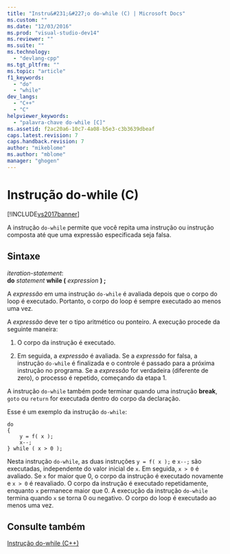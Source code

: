 ```yaml
---
title: "Instru&#231;&#227;o do-while (C) | Microsoft Docs"
ms.custom: ""
ms.date: "12/03/2016"
ms.prod: "visual-studio-dev14"
ms.reviewer: ""
ms.suite: ""
ms.technology: 
  - "devlang-cpp"
ms.tgt_pltfrm: ""
ms.topic: "article"
f1_keywords: 
  - "do"
  - "while"
dev_langs: 
  - "C++"
  - "C"
helpviewer_keywords: 
  - "palavra-chave do-while [C]"
ms.assetid: f2ac20a6-10c7-4a08-b5e3-c3b3639dbeaf
caps.latest.revision: 7
caps.handback.revision: 7
author: "mikeblome"
ms.author: "mblome"
manager: "ghogen"
---
```

# Instru&#231;&#227;o do-while (C)
[!INCLUDE[vs2017banner](../assembler/inline/includes/vs2017banner.md)]

A instrução `do-while` permite que você repita uma instrução ou instrução composta até que uma expressão especificada seja falsa.  
  
## Sintaxe  
 *iteration\-statement*:  
 **do**  *statement*  **while \(**  *expression*  **\) ;**  
  
 A *expressão* em uma instrução `do-while` é avaliada depois que o corpo do loop é executado.  Portanto, o corpo do loop é sempre executado ao menos uma vez.  
  
 A *expressão* deve ter o tipo aritmético ou ponteiro.  A execução procede da seguinte maneira:  
  
1.  O corpo da instrução é executado.  
  
2.  Em seguida, a *expressão* é avaliada.  Se a *expressão* for falsa, a instrução `do-while` é finalizada e o controle é passado para a próxima instrução no programa.  Se a *expressão* for verdadeira \(diferente de zero\), o processo é repetido, começando da etapa 1.  
  
 A instrução `do-while` também pode terminar quando uma instrução **break**, `goto` ou `return` for executada dentro do corpo da declaração.  
  
 Esse é um exemplo da instrução `do-while`:  
  
```  
do   
{  
    y = f( x );  
    x--;  
} while ( x > 0 );  
```  
  
 Nesta instrução `do-while`, as duas instruções `y = f( x );` e `x--;` são executadas, independente do valor inicial de `x`.  Em seguida, `x > 0` é avaliado.  Se `x` for maior que 0, o corpo da instrução é executado novamente e `x > 0` é reavaliado.  O corpo da instrução é executado repetidamente, enquanto `x` permanece maior que 0.  A execução da instrução `do-while` termina quando `x` se torna 0 ou negativo.  O corpo do loop é executado ao menos uma vez.  
  
## Consulte também  
 [Instrução do\-while \(C\+\+\)](../cpp/do-while-statement-cpp.md)